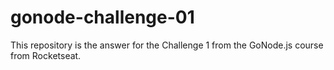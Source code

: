 # gonode-challenge-01
This repository is the answer for the Challenge 1 from the GoNode.js course from Rocketseat.
